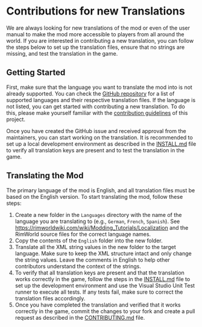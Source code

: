 # Contributions for new Translations

We are always looking for new translations of the mod or even of the user manual to make the mod more accessible to players from all around the world. If you are interested in contributing a new translation, you can follow the steps below to set up the translation files, ensure that no strings are missing, and test the translation in the game.

## Getting Started

First, make sure that the language you want to translate the mod into is not already supported. You can check the [GitHub repository](https://github.com/frederik-hoeft/rimworld-more-injuries/tree/main/Languages) for a list of supported languages and their respective translation files. If the language is not listed, you can get started with contributing a new translation. To do this, please make yourself familiar with the [contribution guidelines](/CONTRIBUTING.md) of this project.

Once you have created the GitHub issue and received approval from the maintainers, you can start working on the translation. It is recommended to set up a local development environment as described in the [INSTALL.md](/INSTALL.md#compiling-from-source) file to verify all translation keys are present and to test the translation in the game.

## Translating the Mod

The primary language of the mod is English, and all translation files must be based on the English version. To start translating the mod, follow these steps:

1. Create a new folder in the `Languages` directory with the name of the language you are translating to (e.g., `German`, `French`, `Spanish`). See https://rimworldwiki.com/wiki/Modding_Tutorials/Localization and the RimWorld source files for the correct language names.
2. Copy the contents of the `English` folder into the new folder.
3. Translate all the XML string values in the new folder to the target language. Make sure to keep the XML structure intact and only change the string values. Leave the comments in English to help other contributors understand the context of the strings.
4. To verify that all translation keys are present and that the translation works correctly in the game, follow the steps in the [INSTALL.md](/INSTALL.md#compiling-from-source) file to set up the development environment and use the Visual Studio Unit Test runner to execute all tests. If any tests fail, make sure to correct the translation files accordingly.
5. Once you have completed the translation and verified that it works correctly in the game, commit the changes to your fork and create a pull request as described in the [CONTRIBUTING.md](/CONTRIBUTING.md) file.